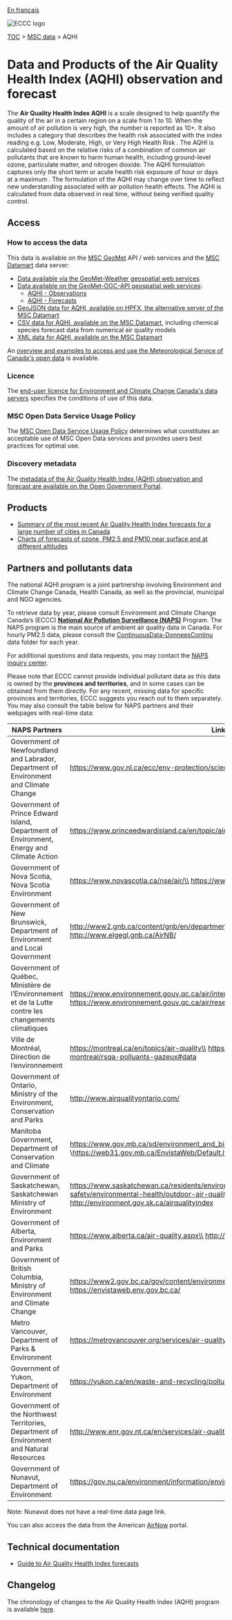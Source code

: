 [En français](readme_aqhi_fr.md)

![ECCC logo](../../img_eccc-logo.png)

[TOC](../../readme_en.md) > [MSC data](../readme_en.md) > AQHI

# Data and Products of the Air Quality Health Index (AQHI) observation and forecast

The **Air Quality Health Index AQHI** is a scale designed to help quantify the quality of the air in a certain region on a scale from 1 to 10. When the amount of air pollution is very high, the number is reported as 10+. It also includes a category that describes the health risk associated with the index reading e.g. Low, Moderate, High, or Very High Health Risk . The AQHI is calculated based on the relative risks of a combination of common air pollutants that are known to harm human health, including ground-level ozone, particulate matter, and nitrogen dioxide. The AQHI formulation captures only the short term or acute health risk exposure of hour or days at a maximum .
The formulation of the AQHI may change over time to reflect new understanding associated with air pollution health effects. The AQHI is calculated from data observed in real time, without being verified quality control.

## Access

### How to access the data

This data is available on the [MSC GeoMet](../../msc-geomet/readme_en.md) API / web services and the [MSC Datamart](../../msc-datamart/readme_en.md) data server:

* [Data available via the GeoMet-Weather geospatial web services](readme_aqhi-geomet_en.md)
* [Data available on the GeoMet-OGC-API geospatial web services](https://api.weather.gc.ca/collections):
    * [AQHI - Observations](https://api.weather.gc.ca/collections/aqhi-observations-realtime)
    * [AQHI - Forecasts](https://api.weather.gc.ca/collections/aqhi-forecasts-realtime)
* [GeoJSON data for AQHI, available on HPFX, the alternative server of the MSC Datamart](readme_aqhi-datamartjson_en.md)
* [CSV data for AQHI, available on the MSC Datamart](readme_aqhi-datamartcsv_en.md), including chemical species forecast data from numerical air quality models
* [XML data for AQHI, available on the MSC Datamart](readme_aqhi-datamartxml_en.md) 

An [overview and examples to access and use the Meteorological Service of Canada's open data](../../usage/readme_en.md) is available.

### Licence

The [end-user licence for Environment and Climate Change Canada's data servers](../../licence/readme_en.md) specifies the conditions of use of this data.

### MSC Open Data Service Usage Policy

The [MSC Open Data Service Usage Policy](../../usage-policy/readme_en.md) determines what constitutes an acceptable use of MSC Open Data services and provides users best practices for optimal use.

### Discovery metadata

The [metadata of the Air Quality Health Index (AQHI) observation and forecast are available on the Open Government Portal](https://open.canada.ca/data/en/dataset/a563e47d-6eb9-4f7f-933c-222ae49fe57f).

## Products

* [Summary of the most recent Air Quality Health Index forecasts for a large number of cities in Canada](https://weather.gc.ca/airquality/pages/index_e.html)
* [Charts of forecasts of ozone, PM2.5 and PM10 near surface and at different altitudes](https://weather.gc.ca/aqfm/index_e.html)

## Partners and pollutants data

The national AQHI program is a joint partnership involving Environment and Climate Change Canada, Health Canada, as well as the provincial, municipal and NGO agencies.

To retrieve data by year, please consult Environment and Climate Change Canada’s (ECCC) [**National Air Pollution Surveillance (NAPS)**](https://open.canada.ca/data/en/dataset/1b36a356-defd-4813-acea-47bc3abd859b) Program. The NAPS program is the main source of ambient air quality data in Canada. For hourly PM2.5 data, please consult the [ContinuousData-DonneesContinu](https://data-donnees.az.ec.gc.ca/data/air/monitor/national-air-pollution-surveillance-naps-program/Data-Donnees/?lang=en) data folder for each year. 

For additional questions and data requests, you may contact the [NAPS inquiry center](mailto:rnspa-napsinfo@ec.gc.ca).
 
Please note that ECCC cannot provide individual pollutant data as this data is owned by the **provinces and territories**, and in some cases can be obtained from them directly. For any recent, missing data for specific provinces and territories, ECCC suggests you reach out to them separately. You may also consult the table below for NAPS partners and their webpages with real-time data:

   
| NAPS Partners | Links |
| ------ | ------ |
| Government of Newfoundland and Labrador, Department of Environment and Climate Change | https://www.gov.nl.ca/ecc/env-protection/science/airmon/ |
| Government of Prince Edward Island, Department of Environment, Energy and Climate Action | https://www.princeedwardisland.ca/en/topic/air |
| Government of Nova Scotia, Nova Scotia Environment | https://www.novascotia.ca/nse/air/\\ https://www.novascotia.ca/nse/airdata/ |
| Government of New Brunswick, Department of Environment and Local Government | http://www2.gnb.ca/content/gnb/en/departments/elg/environment/content/air_quality.html\\ http://www.elgegl.gnb.ca/AirNB/ |
| Government of Québec, Ministère de l’Environnement et de la Lutte contre les changements climatiques	 | https://www.environnement.gouv.qc.ca/air/inter_en.htm \\ https://www.environnement.gouv.qc.ca/air/reseau-surveillance/telechargement.asp |
| Ville de Montréal, Direction de l’environnement | https://montreal.ca/en/topics/air-quality\\ https://donnees.montreal.ca/ville-de-montreal/rsqa-polluants-gazeux#data |
| Government of Ontario, Ministry of the Environment, Conservation and Parks | http://www.airqualityontario.com/ |
| Manitoba Government, Department of Conservation and Climate | https://www.gov.mb.ca/sd/environment_and_biodiversity/air_quality/index.html \\https://web31.gov.mb.ca/EnvistaWeb/Default.ltr.aspx |
| Government of Saskatchewan, Saskatchewan Ministry of Environment | https://www.saskatchewan.ca/residents/environment-public-health-and-safety/environmental-health/outdoor-air-quality/air-quality-monitoring\\  http://environment.gov.sk.ca/airqualityindex |
| Government of Alberta, Environment and Parks | https://www.alberta.ca/air-quality.aspx\\  http://airdata.alberta.ca/ |
| Government of British Columbia, Ministry of Environment and Climate Change | https://www2.gov.bc.ca/gov/content/environment/air-land-water/air/air-quality\\  https://envistaweb.env.gov.bc.ca/ |
| Metro Vancouver, Department of Parks & Environment | https://metrovancouver.org/services/air-quality-climate-action/current-air-quality |
| Government of Yukon, Department of Environment | https://yukon.ca/en/waste-and-recycling/pollution/air-quality-monitoring |
| Government of the Northwest Territories, Department of Environment and Natural Resources | http://www.enr.gov.nt.ca/en/services/air-quality\\ http://aqm.enr.gov.nt.ca/ |
| Government of Nunavut, Department of Environment | https://gov.nu.ca/environment/information/environmental-protection |

Note: Nunavut does not have a real-time data page link.

You can also access the data from the American [AirNow](https://www.airnow.gov/) portal.

## Technical documentation

* [Guide to Air Quality Health Index forecasts](https://www.canada.ca/en/environment-climate-change/services/weather-health/publications/guide-air-quality-index-forecasts.html)

## Changelog

The chronology of changes to the Air Quality Health Index (AQHI) program is available [here](changelog_aqhi_en.md).


